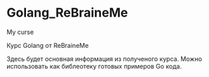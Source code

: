 # Golang_ReBraineMe
My curse

Курс Golang от ReBraineMe

Здесь будет основная информация из полученого курса.
Можно использовать как библеотеку готовых примеров Go кода.
